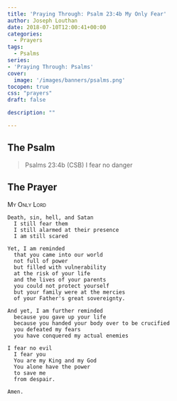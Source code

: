 ```yaml
---
title: 'Praying Through: Psalm 23:4b My Only Fear'
author: Joseph Louthan
date: 2018-07-10T12:00:41+00:00
categories:
  - Prayers
tags:
  - Psalms
series:
- 'Praying Through: Psalms'
cover:
  image: '/images/banners/psalms.png'
tocopen: true
css: "prayers"
draft: false

description: ""

---
```

## The Psalm

>Psalms 23:4b (CSB) I fear no danger

## The Prayer

<div style="font-variant: small-caps;">
My Only Lord
</div>

```text
Death, sin, hell, and Satan
  I still fear them
  I still alarmed at their presence
  I am still scared

Yet, I am reminded
  that you came into our world
  not full of power
  but filled with vulnerability
  at the risk of your life
  and the lives of your parents
  you could not protect yourself
  but your family were at the mercies
  of your Father's great sovereignty.

And yet, I am further reminded
  because you gave up your life
  because you handed your body over to be crucified
  you defeated my fears
  you have conquered my actual enemies

I fear no evil
  I fear you
  You are my King and my God
  You alone have the power
  to save me
  from despair.

Amen.
```
